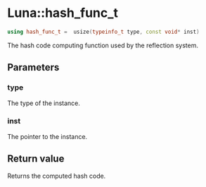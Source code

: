 # Luna::hash_func_t

```c++
using hash_func_t =  usize(typeinfo_t type, const void* inst)
```

The hash code computing function used by the reflection system. 



## Parameters
### type
The type of the instance. 

### inst
The pointer to the instance. 

## Return value
Returns the computed hash code. 

